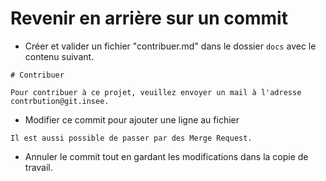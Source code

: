 # Revenir en arrière sur un commit

* Créer et valider un fichier "contribuer.md" dans le dossier `docs` avec le contenu suivant.

```
# Contribuer

Pour contribuer à ce projet, veuillez envoyer un mail à l'adresse contrbution@git.insee.
```

* Modifier ce commit pour ajouter une ligne au fichier

```
Il est aussi possible de passer par des Merge Request.
```

* Annuler le commit tout en gardant les modifications dans la copie de travail.